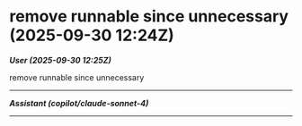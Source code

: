 <!-- Generated by SpecStory -->

<!-- vscode Session e8fc4399-cfd6-4812-a2cb-2939c60292a4 (2025-09-30 12:24Z) -->

# remove runnable since unnecessary (2025-09-30 12:24Z)

_**User (2025-09-30 12:25Z)**_

remove runnable since unnecessary

---

_**Assistant (copilot/claude-sonnet-4)**_



---

